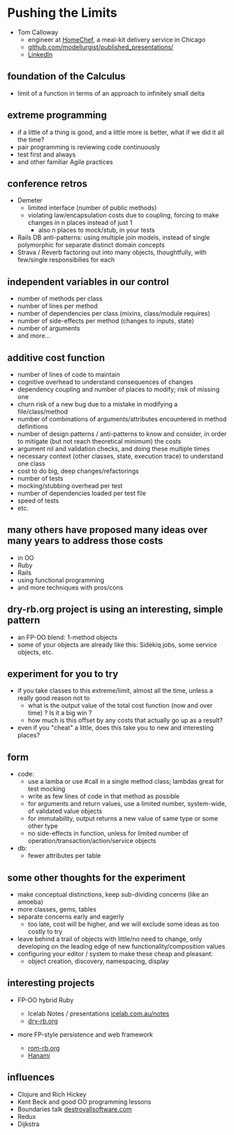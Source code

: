 # Pushing the Limits

- Tom Calloway
  * engineer at [HomeChef](https://www.homechef.com), a meal-kit delivery service in Chicago
  * [github.com/modellurgist/published_presentations/](https://github.com/modellurgist/published_presentations/blob/master/pushing_the_limits.md)
  * [LinkedIn](https://www.linkedin.com/in/tomcalloway/)

## foundation of the Calculus
  - limit of a function in terms of an approach to infinitely small delta

## extreme programming
  - if a little of a thing is good, and a little more is better, what if we did it all the time?
  - pair programming is reviewing code continuously
  - test first and always
  - and other familiar Agile practices

## conference retros
  - Demeter
    * limited interface (number of public methods)
    * violating law/encapsulation costs due to coupling, forcing to make changes in n places instead of just 1
      - also n places to mock/stub, in your tests
  - Rails DB anti-patterns:  using multiple join models, instead of single polymorphic for separate distinct domain concepts
  - Strava / Reverb factoring out into many objects, thoughtfully, with few/single responsibilies for each

## independent variables in our control
  - number of methods per class
  - number of lines per method
  - number of dependencies per class (mixins, class/module requires)
  - number of side-effects per method (changes to inputs, state)
  - number of arguments
  - and more...

## additive cost function
  - number of lines of code to maintain
  - cognitive overhead to understand consequences of changes
  - dependency coupling and number of places to modify; risk of missing one
  - churn risk of a new bug due to a mistake in modifying a file/class/method
  - number of combinations of arguments/attributes encountered in method definitions
  - number of design patterns / anti-patterns to know and consider, in order to mitigate (but not reach theoretical minimum) the costs
  - argument nil and validation checks, and doing these multiple times
  - necessary context (other classes, state, execution trace) to understand one class
  - cost to do big, deep changes/refactorings
  - number of tests
  - mocking/stubbing overhead per test
  - number of dependencies loaded per test file
  - speed of tests
  - etc.

## many others have proposed many ideas over many years to address those costs

  - in OO
  - Ruby
  - Rails
  - using functional programming
  - and more techniques with pros/cons

## dry-rb.org project is using an interesting, simple pattern
  - an FP-OO blend:  1-method objects
  - some of your objects are already like this:  Sidekiq jobs, some service objects, etc.

## experiment for you to try
  - if you take classes to this extreme/limit, almost all the time, unless a really good reason not to
    * what is the output value of the total cost function (now and over time) ?  Is it a big win ?
    * how much is this offset by any costs that actually go up as a result?
  - even if you "cheat" a little, does this take you to new and
    interesting places?

## form
  * code:
    - use a lamba or use #call in a single method class; lambdas great for test mocking
    - write as few lines of code in that method as possible
    - for arguments and return values, use a limited number, system-wide, of validated value objects
    - for immutability, output returns a new value of same type or some other type
    - no side-effects in function, unless for limited number of operation/transaction/action/service objects
  * db:
    - fewer attributes per table

## some other thoughts for the experiment
  - make conceptual distinctions, keep sub-dividing concerns (like an amoeba)
  - more classes, gems, tables
  - separate concerns early and eagerly
    * too late, cost will be higher, and we will exclude some ideas as too costly to try
  - leave behind a trail of objects with little/no need to change, only developing on the leading edge of new functionality/composition values
  - configuring your editor / system to make these cheap and pleasant:
    * object creation, discovery, namespacing, display

## interesting projects

  - FP-OO hybrid Ruby
    - Icelab Notes / presentations [icelab.com.au/notes]()
    - [dry-rb.org]()

  - more FP-style persistence and web framework
    - [rom-rb.org]()
    - [Hanami](hanamirb.com)

## influences
  - Clojure and Rich Hickey
  - Kent Beck and good OO programming lessons
  - Boundaries talk [destroyallsoftware.com]()
  - Redux
  - Dijkstra

